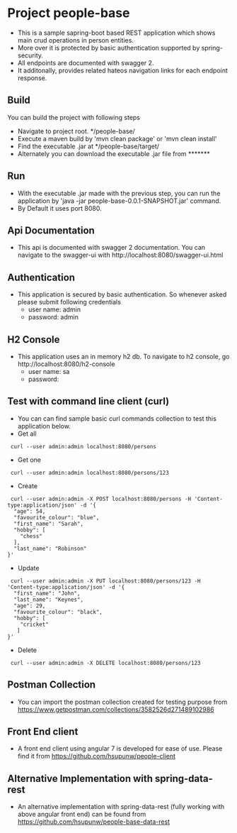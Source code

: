 # Project people-base
- This is a sample sapring-boot based REST application which shows main crud operations in person entities. 
- More over it is protected by basic authentication supported by spring-security.
- All endpoints are documented with swagger 2.
- It additonally, provides related hateos navigation links for each endpoint response.

## Build
You can build the project with following steps
- Navigate to project root. */people-base/
- Execute a maven build by 'mvn clean package' or 'mvn clean install'
- Find the executable .jar at */people-base/target/
- Alternately you can download the executable .jar file from *******

## Run
- With the executable .jar made with the previous step, you can run the application by 'java -jar people-base-0.0.1-SNAPSHOT.jar' command.
- By Default it uses port 8080.

## Api Documentation
- This api is documented with swagger 2 documentation. You can navigate to the swagger-ui with http://localhost:8080/swagger-ui.html

## Authentication 
- This application is secured by basic authentication. So whenever asked please submit following credentials
    - user name: admin
    - password: admin

## H2 Console
- This application uses an in memory h2 db. To navigate to h2 console, go http://localhost:8080/h2-console
    - user name: sa
    - password:

## Test with command line client (curl)
- You can can find sample basic curl commands collection to test this application below. 
- Get all
```shell
 curl --user admin:admin localhost:8080/persons
```
- Get one
```shell
 curl --user admin:admin localhost:8080/persons/123
```
- Create
```shell
 curl --user admin:admin -X POST localhost:8080/persons -H 'Content-type:application/json' -d '{
  "age": 54,
  "favourite_colour": "blue",
  "first_name": "Sarah",
  "hobby": [
    "chess"
  ],
  "last_name": "Robinson"
}'
```
- Update
```shell
 curl --user admin:admin -X PUT localhost:8080/persons/123 -H 'Content-type:application/json' -d '{
  "first_name": "John",
  "last_name": "Keynes",
  "age": 29,
  "favourite_colour": "black",
  "hobby": [
    "cricket"
   ]
}'
```
- Delete
```shell
 curl --user admin:admin -X DELETE localhost:8080/persons/123
```

## Postman Collection
- You can import the postman collection created for testing purpose from https://www.getpostman.com/collections/3582526d271489102986
    
## Front End client
- A front end client using angular 7 is developed for ease of use. Please find it from https://github.com/hsupunw/people-client

## Alternative Implementation with spring-data-rest
- An alternative implementation with spring-data-rest (fully working with above angular front end) can be found from https://github.com/hsupunw/people-base-data-rest
